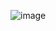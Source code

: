 
![image](https://user-images.githubusercontent.com/5598150/200149287-ad467ab4-4496-4a0e-88b0-9fb66ef399da.png)

